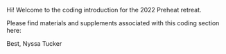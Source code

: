 Hi! Welcome to the coding introduction for the 2022 Preheat retreat.

Please find materials and supplements associated with this coding section here: [](https://tinyurl.com/2022-preheat-intRo)


Best,
Nyssa Tucker